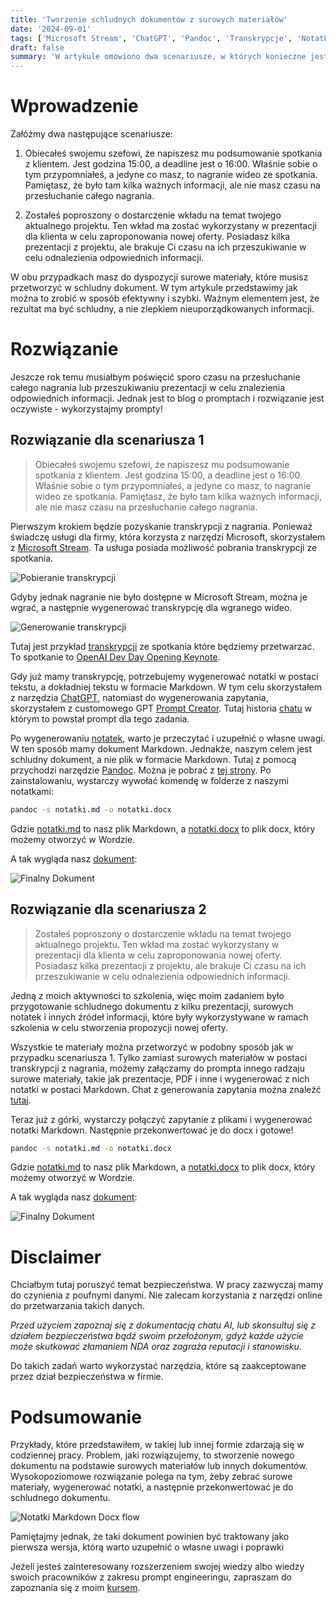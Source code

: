 ```yaml
---
title: 'Tworzenie schludnych dokumentów z surowych materiałów'
date: '2024-09-01'
tags: ['Microsoft Stream', 'ChatGPT', 'Pandoc', 'Transkrypcje', 'Notatki', 'Dokumenty', 'AI', 'Prompt Engineering']
draft: false
summary: 'W artykule omówiono dwa scenariusze, w których konieczne jest szybkie przetworzenie surowych materiałów w schludny dokument. Przedstawiam krok po kroku, jak wykorzystać narzędzia ChatGPT do tworzenia notatek w formacie Markdown oraz Pandoc do konwersji tych notatek na schludne dokumenty Word'
---
```


# Wprowadzenie
Załóżmy dwa następujące scenariusze:

1. Obiecałeś swojemu szefowi, że napiszesz mu podsumowanie spotkania z klientem. Jest godzina 15:00, a deadline jest o 16:00. Właśnie sobie o tym przypomniałeś, a jedyne co masz, to nagranie wideo ze spotkania. Pamiętasz, że było tam kilka ważnych informacji, ale nie masz czasu na przesłuchanie całego nagrania.
   
2. Zostałeś poproszony o dostarczenie wkładu na temat twojego aktualnego projektu. Ten wkład ma zostać wykorzystany w prezentacji dla klienta w celu zaproponowania nowej oferty. Posiadasz kilka prezentacji z projektu, ale brakuje Ci czasu na ich przeszukiwanie w celu odnalezienia odpowiednich informacji.

W obu przypadkach masz do dyspozycji surowe materiały, które musisz przetworzyć w schludny dokument. W tym artykule przedstawimy jak można to zrobić w sposób efektywny i szybki. Ważnym elementem jest, że rezultat ma być schludny, a nie zlepkiem nieuporządkowanych informacji.

# Rozwiązanie

Jeszcze rok temu musiałbym poświęcić sporo czasu na przesłuchanie całego nagrania lub przeszukiwaniu prezentacji w celu znalezienia odpowiednich informacji. Jednak jest to blog o promptach i rozwiązanie jest oczywiste - wykorzystajmy prompty!

## Rozwiązanie dla scenariusza 1

> Obiecałeś swojemu szefowi, że napiszesz mu podsumowanie spotkania z klientem. Jest godzina 15:00, a deadline jest o 16:00. Właśnie sobie o tym przypomniałeś, a jedyne co masz, to nagranie wideo ze spotkania. Pamiętasz, że było tam kilka ważnych informacji, ale nie masz czasu na przesłuchanie całego nagrania.

Pierwszym krokiem będzie pozyskanie transkrypcji z nagrania. Ponieważ świadczę usługi dla firmy, która korzysta z narzędzi Microsoft, skorzystałem z [Microsoft Stream](https://www.microsoft.com/en-us/microsoft-365/microsoft-stream). Ta usługa posiada możliwość pobrania transkrypcji ze spotkania.

![Pobieranie transkrypcji](/blog/tworzenie-dokumentu-z-surowych-notatek/microsoft-streams-download-transcript.jpg?style=centerme)

Gdyby jednak nagranie nie było dostępne w Microsoft Stream, można je wgrać, a następnie wygenerować transkrypcję dla wgranego wideo. 

![Generowanie transkrypcji](/blog/tworzenie-dokumentu-z-surowych-notatek/microsoft-streams-generate-transcript.jpg?style=centerme)

Tutaj jest przykład [transkrypcji](/blog/tworzenie-dokumentu-z-surowych-notatek/OpenAIDevDayOpeningKeynote.txt) ze spotkania które będziemy przetwarzać. To spotkanie to [OpenAI Dev Day Opening Keynote](https://www.youtube.com/watch?v=U9mJuUkhUzk).

Gdy już mamy transkrypcję, potrzebujemy wygenerować notatki w postaci tekstu, a dokładniej tekstu w formacie Markdown. W tym celu skorzystałem z narzędzia [ChatGPT](https://chatgpt.com/), natomiast do wygenerowania zapytania, skorzystałem z customowego GPT [Prompt Creator](https://chatgpt.com/g/g-TUlA5YcA6-prompt-creator). Tutaj historia [chatu](https://chatgpt.com/share/ffabae18-957b-4991-b5b5-011374a3e303) w którym to powstał prompt dla tego zadania. 

Po wygenerowaniu [notatek](https://chatgpt.com/share/46657db6-96e2-4096-8b6f-9f50b1d52f00), warto je przeczytać i uzupełnić o własne uwagi.   
W ten sposób mamy dokument Markdown. Jednakże, naszym celem jest schludny dokument, a nie plik w formacie Markdown. Tutaj z pomocą przychodzi narzędzie [Pandoc](https://pandoc.org/). Można je pobrać z [tej strony](https://github.com/jgm/pandoc/releases/tag/3.3). Po zainstalowaniu, wystarczy wywołać komendę w folderze z naszymi notatkami:

```bash
pandoc -s notatki.md -o notatki.docx
```

Gdzie [notatki.md](/blog/tworzenie-dokumentu-z-surowych-notatek/OpenAIDevDayOpeningKeynote.md) to nasz plik Markdown, a [notatki.docx](/blog/tworzenie-dokumentu-z-surowych-notatek/OpenAIDevDayOpeningKeynote.docx) to plik docx, który możemy otworzyć w Wordzie.

A tak wygląda nasz [dokument](/blog/tworzenie-dokumentu-z-surowych-notatek/OpenAIDevDayOpeningKeynote.docx):

![Finalny Dokument](/blog/tworzenie-dokumentu-z-surowych-notatek/OpenAIDevDayOpeningKeynote.jpg)

## Rozwiązanie dla scenariusza 2

> Zostałeś poproszony o dostarczenie wkładu na temat twojego aktualnego projektu. Ten wkład ma zostać wykorzystany w prezentacji dla klienta w celu zaproponowania nowej oferty. Posiadasz kilka prezentacji z projektu, ale brakuje Ci czasu na ich przeszukiwanie w celu odnalezienia odpowiednich informacji.

Jedną z moich aktywności to szkolenia, więc moim zadaniem było przygotowanie schludnego dokumentu z kilku prezentacji, surowych notatek i innych źródeł informacji, które były wykorzystywane w ramach szkolenia w celu stworzenia propozycji nowej oferty.

Wszystkie te materiały można przetworzyć w podobny sposób jak w przypadku scenariusza 1. Tylko zamiast surowych materiałów w postaci transkrypcji z nagrania, możemy załączamy do prompta innego radzaju surowe materiały, takie jak prezentacje, PDF i inne i wygenerować z nich notatki w postaci Markdown. Chat z generowania zapytania można znaleźć [tutaj](https://chatgpt.com/share/0ab4ffc5-0a60-4ce1-aca5-e6355131ea03).

Teraz już z górki, wystarczy połączyć zapytanie z plikami i wygenerować notatki Markdown. Następnie przekonwertować je do docx i gotowe!

```bash
pandoc -s notatki.md -o notatki.docx
```

Gdzie [notatki.md](/blog/tworzenie-dokumentu-z-surowych-notatek/trainingProposition.md) to nasz plik Markdown, a [notatki.docx](/blog/tworzenie-dokumentu-z-surowych-notatek/trainingProposition.docx) to plik docx, który możemy otworzyć w Wordzie.

A tak wygląda nasz [dokument](/blog/tworzenie-dokumentu-z-surowych-notatek/trainingProposition.docx):

![Finalny Dokument](/blog/tworzenie-dokumentu-z-surowych-notatek/trainingProposition.jpg)


# Disclaimer

Chciałbym tutaj poruszyć temat bezpieczeństwa. W pracy zazwyczaj mamy do czynienia z poufnymi danymi. Nie zalecam korzystania z narzędzi online do przetwarzania takich danych.  

*Przed użyciem zapoznaj się z dokumentacją chatu AI, lub skonsultuj się z działem bezpieczeństwa bądź swoim przełożonym, gdyż każde użycie może skutkować złamaniem NDA oraz zagraża reputacji i stanowisku*.  

Do takich zadań warto wykorzystać narzędzia, które są zaakceptowane przez dział bezpieczeństwa w firmie.

# Podsumowanie

Przykłady, które przedstawiłem, w takiej lub innej formie zdarzają się w codziennej pracy. Problem, jaki rozwiązujemy, to stworzenie nowego dokumentu na podstawie surowych materiałów lub innych dokumentów. Wysokopoziomowe rozwiązanie polega na tym, żeby zebrać surowe materiały, wygenerować notatki, a następnie przekonwertować je do schludnego dokumentu. 

![Notatki Markdown Docx flow](/blog/tworzenie-dokumentu-z-surowych-notatek/notatki-markdown-docx-flow.jpg)

Pamiętajmy jednak, że taki dokument powinien być traktowany jako pierwsza wersja, którą warto uzupełnić o własne uwagi i poprawki

Jeżeli jesteś zainteresowany rozszerzeniem swojej wiedzy albo wiedzy swoich pracowników z zakresu prompt engineeringu, zapraszam do zapoznania się z moim [kursem](https://aidlazabieganych.pl/training).